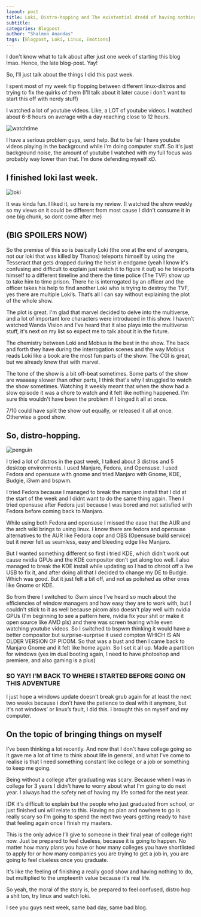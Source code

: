 ```yaml
---
layout: post
title: Loki, Distro-hopping and The existential dredd of having nothing to do
subtitle:
categories: Blogpost
author: "Shalmon Anandas"
tags: [Blogpost, Loki, Linux, Emotions]
---
```


I don't know what to talk about after just one week of starting this blog lmao. Hence, the late blog-post. Yay!

So, I’ll just talk about the things I did this past week.

I spent most of my week flip flopping between different linux-distros and trying to fix the quirks of them (I'll talk about it later cause i don't want to start this off with nerdy stuff)

I watched a lot of youtube videos. Like, a LOT of youtube videos. I watched about 6-8 hours on average with a day reaching close to 12 hours.

![watchtime](https://i.imgur.com/9zoNyEI.jpeg)

 I have a serious problem guys, send help. But to be fair I have youtube videos playing in the background while i'm doing computer stuff. So it's just background noise, the amount of youtube I watched with my full focus was probably way lower than that. I'm done defending myself xD.

<h2>I finished loki last week.</h2>

![loki](https://phantom-marca.unidadeditorial.es/92d530c84534be4b20128c2de58f7f18/crop/0x0/1199x673/resize/1320/f/jpg/assets/multimedia/imagenes/2021/07/13/16261978040155.jpg)

It was kinda fun. I liked it, so here is my review. (I watched the show weekly so my views on it could be different from most cause I didn't consume it in one big chunk, so dont come after me)

<h2>(BIG SPOILERS NOW)</h2>

So the premise of this so is basically Loki (the one at the end of avengers, not our loki that was killed by Thanos) teleports himself by using the Tesseract that gets dropped during the heist in endgame (yeah I know it's confusing and difficult to explain just watch it to figure it out) so he teleports himself to a different timeline and there the time police (The TVF) show up to take him to time prison. There he is interrogated by an officer and the officer takes his help to find another Loki who is trying to destroy the TVF, yes there are multiple Loki’s. That’s all I can say without explaining the plot of the whole show.

The plot is great. I'm glad that marvel decided to delve into the multiverse, and a lot of important lore characters were introduced in this show. I haven’t watched Wanda Vision and I’ve heard that it also plays into the multiverse stuff, it's next on my list so expect me to talk about it in the future. 

The chemistry between Loki and Mobius is the best in the show. The back and forth they have during the interrogation scenes and the way Mobius reads Loki like a book are the most fun parts of the show. The CGI is great, but we already knew that with marvel. 

The tone of the show is a bit off-beat sometimes. Some parts of the show are waaaaay slower than other parts, I think that's why I struggled to watch the show sometimes. Watching it weekly meant that when the show had a slow episode it was a chore to watch and it felt like nothing happened. I'm sure this wouldn't have been the problem if I binged it all at once.

7/10 could have split the show out equally, or released it all at once. Otherwise a good show.


<h2>So, distro-hopping.</h2>

![penguin](https://media.giphy.com/media/4Zgy9QqzWU8C3ugvCa/giphy.gif)

I tried a lot of distros in the past week, I talked about 3 distros and 5 desktop environments.
I used Manjaro, Fedora, and Opensuse. I used Fedora and opensuse with gnome and tried Manjaro with  Gnome, KDE, Budgie, i3wm and bspwm.

I tried Fedora because I managed to break the manjaro install that I did at the start of the week and I didnt want to do the same thing again. Then I tried opensuse after Fedora just because I was bored and not satisfied with Fedora before coming back to Manjaro.

While using both Fedora and opensuse I missed the ease that the AUR and the arch wiki brings to using linux. I know there are fedora and opensuse alternatives to the AUR like Fedora copr and OBS (Opensuse build service) but it never felt as seamless, easy and bleeding edge like Manjaro.

But I wanted something different so first i tried KDE, which didn’t work out cause nvidia GPUs and the KDE compositor don't get along too well. I also managed to break the KDE install while updating so I had to chroot off a live USB to fix it, and after doing all that I decided to change my DE to Budgie. Which was good. But it just felt a bit off, and not as polished as other ones like Gnome or KDE. 

So from there I switched to i3wm since I've heard so much about the efficiencies of window managers and how easy they are to work with, but I couldn't stick to it as well because picom also doesn't play well with nvidia GPUs (I'm beginning to see a pattern here, nvidia fix your shit or make it open source like AMD pls) and there was screen tearing while even watching youtube videos. So I switched to bspwm thinking it would have a better compositor but surprise-surprise it used compton WHICH IS AN OLDER VERSION OF PICOM. So that was a bust and then I came back to Manjaro Gnome and it felt like home again. So I set it all up. Made a partition for windows (yes im dual booting again, I need to have photoshop and premiere, and also gaming is a plus) 

<h3>SO YAY! I'M BACK TO WHERE I STARTED BEFORE GOING ON THIS ADVENTURE</h3>

I just hope a windows update doesn't break grub again for at least the next two weeks because i don't have the patience to deal with it anymore, but it's not windows’ or linux’s fault, I did this. I brought this on myself and my computer.

<h2>On the topic of bringing things on myself</h2>

I’ve been thinking a lot recently. And now that I don't have college going so it gave me a lot of time to think about life in general, and what I've come to realise is that I need something constant like college or a job or something to keep me going.

Being without a college after graduating was scary. Because when I was in college for 3 years I didn't have to worry about what I'm going to do next year. I always had the safety net of having my life sorted for the next year.

IDK it's difficult to explain but the people who just graduated from school, or just finished uni will relate to this. Having no plan and nowhere to go is really scary so I’m going to spend the next two years getting ready to have that feeling again once I finish my masters.

This is the only advice I’ll give to someone in their final year of college right now. Just be prepared to feel clueless, because it is going to happen. No matter how many plans you have or how many colleges you have shortlisted to apply for or how many companies you are trying to get a job in, you are going to feel clueless once you graduate. 

It's like the feeling of finishing a really good show and having nothing to do, but multiplied to the umpteenth value because it's real life.

So yeah, the moral of the story is, be prepared to feel confused, distro hop a shit ton, try linux and watch loki.

I see you guys next week, same bad day, same bad blog.

